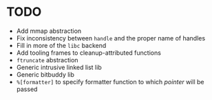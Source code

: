 # TODO

- Add mmap abstraction
- Fix inconsistency between `handle` and the proper name of handles
- Fill in more of the `libc` backend
- Add tooling frames to cleanup-attributed functions
- `ftruncate` abstraction
- Generic intrusive linked list lib
- Generic bitbuddy lib
- `%[formatter]` to specify formatter function to which *pointer* will be passed

